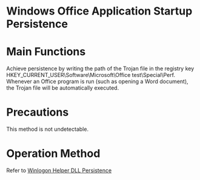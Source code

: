 # Windows Office Application Startup Persistence

# Main Functions
Achieve persistence by writing the path of the Trojan file in the registry key HKEY_CURRENT_USER\Software\Microsoft\Office test\Special\Perf. Whenever an Office program is run (such as opening a Word document), the Trojan file will be automatically executed.

# Precautions
This method is not undetectable.

# Operation Method
Refer to [Winlogon Helper DLL Persistence](./Persistence_WinlogonHelperDLL_Windows)